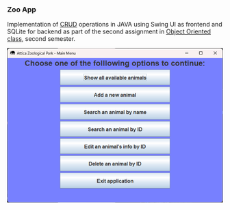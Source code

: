 ### Zoo App
Implementation of [CRUD](https://en.wikipedia.org/wiki/Create,_read,_update_and_delete) operations in JAVA using Swing UI as frontend and SQLite for backend as part of the second assignment in [Object Oriented class](https://thales.cs.unipi.gr/courses/TMA103/), second semester.

 ![](https://github.com/vagman/java2024/blob/master/menu.png)
